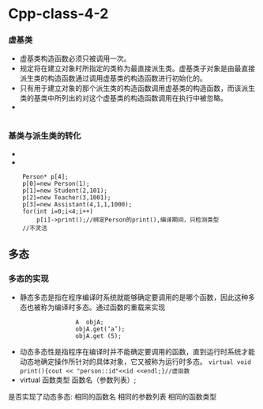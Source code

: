 # Cpp-class-4-2
### 虚基类
- 虚基类构造函数必须只被调用一次。
- 规定将在建立对象时所指定的类称为最直接派生类。虚基类子对象是由最直接派生类的构造函数通过调用虚基类的构造函数进行初始化的。
- 只有用于建立对象的那个派生类的构造函数调用虚基类的构造函数，而该派生类的基类中所列出的对这个虚基类的构造函数调用在执行中被忽略。
- 
```

```
### 基类与派生类的转化
- 
- 
```
	Person* p[4];
	p[0]=new Person(1);
	p[1]=new Student(2,101);
	p[2]=new Teacher(3,1001);
	p[3]=new Assistant(4,1,1,1000);
	for(int i=0;i<4;i++)
		p[i]->print();//绑定Person的print(),编译期间，只检测类型
    //不灵活
```
## 多态
### 多态的实现
- 静态多态是指在程序编译时系统就能够确定要调用的是哪个函数，因此这种多态也被称为编译时多态。通过函数的重载来实现
```
                   A  objA;
                   objA.get(‘a’);
                   objA.get (5);
```
- 动态多态性是指程序在编译时并不能确定要调用的函数，直到运行时系统才能动态地确定操作所针对的具体对象，它又被称为运行时多态。
`virtual void print(){cout << "person::id"<<id <<endl;}//虚函数`
- virtual 函数类型 函数名（参数列表）;

 是否实现了动态多态:
     相同的函数名
     相同的参数列表
     相同的函数类型



